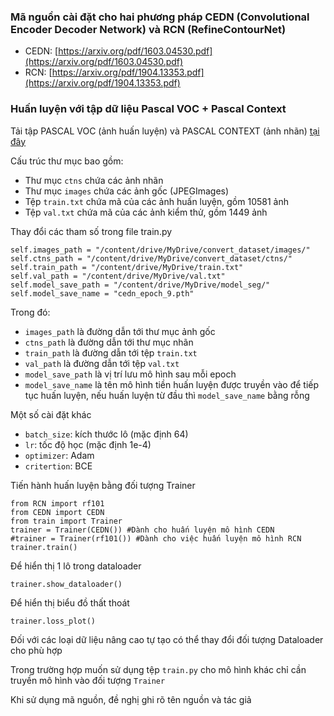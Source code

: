 ### Mã nguồn cài đặt cho hai phương pháp CEDN (Convolutional Encoder Decoder Network) và RCN (RefineContourNet)

  - CEDN: [https://arxiv.org/pdf/1603.04530.pdf](https://arxiv.org/pdf/1603.04530.pdf)
  - RCN: [https://arxiv.org/pdf/1904.13353.pdf](https://arxiv.org/pdf/1904.13353.pdf)

### Huấn luyện với tập dữ liệu Pascal VOC + Pascal Context

Tải tập PASCAL VOC (ảnh huấn luyện) và PASCAL CONTEXT (ảnh nhãn) [tại đây](https://drive.google.com/drive/folders/15g2GNEQtr8ip9Tg-P_cTaK-iRKNZEtjQ?usp=sharing)

Cấu trúc thư mục bao gồm:
  - Thư mục `ctns` chứa các ảnh nhãn
  - Thư mục `images` chứa các ảnh gốc (JPEGImages)
  - Tệp `train.txt` chứa mã của các ảnh huấn luyện, gồm 10581 ảnh
  - Tệp `val.txt` chứa mã của các ảnh kiểm thử, gồm 1449 ảnh

Thay đổi các tham số trong file train.py

```
self.images_path = "/content/drive/MyDrive/convert_dataset/images/"
self.ctns_path = "/content/drive/MyDrive/convert_dataset/ctns/"
self.train_path = "/content/drive/MyDrive/train.txt"
self.val_path = "/content/drive/MyDrive/val.txt"
self.model_save_path = "/content/drive/MyDrive/model_seg/"
self.model_save_name = "cedn_epoch_9.pth"
```

Trong đó:
 - `images_path` là đường dẫn tới thư mục ảnh gốc
 - `ctns_path` là đường dẫn tới thư mục nhãn
 - `train_path` là đường dẫn tới tệp `train.txt`
 - `val_path` là đường dẫn tới tệp `val.txt`
 - `model_save_path` là vị trí lưu mô hình sau mỗi epoch
 - `model_save_name` là tên mô hình tiền huấn luyện được truyền vào để tiếp tục huấn luyện, nếu huấn luyện từ đầu thì `model_save_name` bằng rỗng

Một số cài đặt khác
 - `batch_size`: kích thước lô (mặc định 64)
 - `lr`: tốc độ học (mặc định 1e-4)
 - `optimizer`: Adam
 - `critertion`: BCE

Tiến hành huấn luyện bằng đối tượng Trainer

```
from RCN import rf101
from CEDN import CEDN
from train import Trainer
trainer = Trainer(CEDN()) #Dành cho huấn luyện mô hình CEDN
#trainer = Trainer(rf101()) #Dành cho việc huấn luyện mô hình RCN
trainer.train()
```

Để hiển thị 1 lô trong dataloader

```
trainer.show_dataloader()
```

Để hiển thị biểu đồ thất thoát

```
trainer.loss_plot()
```

Đối với các loại dữ liệu nâng cao tự tạo có thể thay đổi đối tượng Dataloader cho phù hợp

Trong trường hợp muốn sử dụng tệp `train.py` cho mô hình khác chỉ cần truyền mô hình vào đối tượng `Trainer`

Khi sử dụng mã nguồn, đề nghị ghi rõ tên nguồn và tác giả


